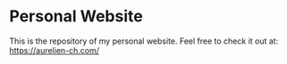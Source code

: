 # Personal Website

This is the repository of my personal website.
Feel free to check it out at: https://aurelien-ch.com/
